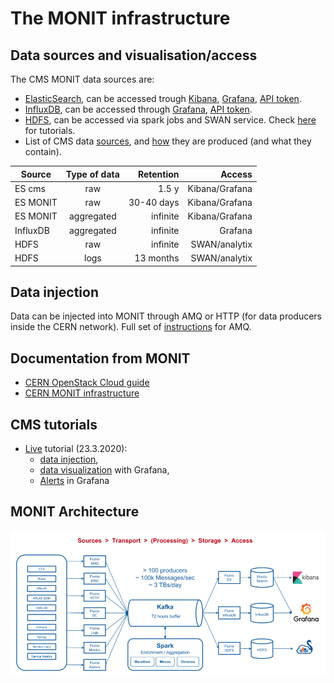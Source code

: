 # The MONIT infrastructure

## Data sources and visualisation/access

The CMS MONIT data sources are:
* [ElasticSearch](https://www.tutorialspoint.com/elasticsearch/index.htm), can be accessed trough [Kibana](Kibana.md), [Grafana](Grafana.md), [API token](Grafana.md#grafana-token).
* [InfluxDB](https://www.influxdata.com/products/influxdb-overview/), can be accessed through [Grafana](Grafana.md), [API token](Grafana.md#grafana-token).
* [HDFS](https://www.geeksforgeeks.org/hdfs-commands/), can be accessed via spark jobs and SWAN service. Check [here](HDFS.md) for tutorials.
* List of CMS data [sources](sources.md), and [how](code.md) they are produced (and what they contain).

| Source        | Type of data  | Retention  |  Access |
| ------------- |:-------------:| ----------:|------------:|
| ES cms        | raw           | 1.5 y      | Kibana/Grafana |
| ES MONIT      | raw           | 30-40 days | Kibana/Grafana |
| ES MONIT      | aggregated    | infinite | Kibana/Grafana |
| InfluxDB      | aggregated    | infinite   |   Grafana |
| HDFS          | raw           | infinite   |   SWAN/analytix |
| HDFS          | logs           | 13 months   |   SWAN/analytix |

## Data injection

Data can be injected into MONIT through AMQ or HTTP (for data producers inside the CERN network). Full set of [instructions](injection.md) for AMQ.

## Documentation from MONIT

* [CERN OpenStack Cloud guide](https://clouddocs.web.cern.ch/clouddocs/)
* [CERN MONIT infrastructure](http://monit-docs.web.cern.ch/monit-docs/overview/index.html)

## CMS tutorials

 * [Live](https://indico.cern.ch/event/898664/) tutorial (23.3.2020):
   - [data injection](https://github.com/dmwm/CMSMonitoring/blob/master/doc/training/tutorials/01.DataInjection.ipynb), 
   - [data visualization](https://github.com/dmwm/CMSMonitoring/blob/master/doc/training/tutorials/02.Visualization.md) with Grafana,
   - [Alerts](https://github.com/dmwm/CMSMonitoring/blob/master/doc/training/tutorials/03.AlertsOnGrafana.md) in Grafana

## MONIT Architecture
![MONIT architecture](MONIT.png)
